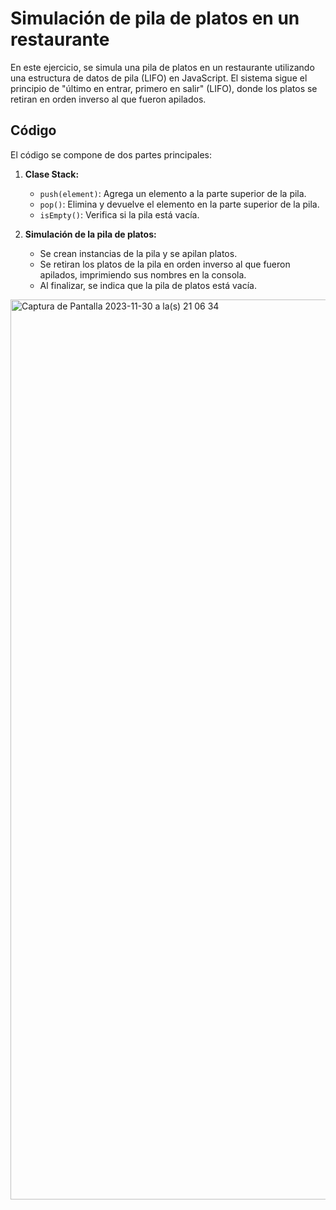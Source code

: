 # Simulación de pila de platos en un restaurante

En este ejercicio, se simula una pila de platos en un restaurante utilizando una estructura de datos de pila (LIFO) en JavaScript. El sistema sigue el principio de "último en entrar, primero en salir" (LIFO), donde los platos se retiran en orden inverso al que fueron apilados.

## Código

El código se compone de dos partes principales:

1. **Clase Stack:**
   - `push(element)`: Agrega un elemento a la parte superior de la pila.
   - `pop()`: Elimina y devuelve el elemento en la parte superior de la pila.
   - `isEmpty()`: Verifica si la pila está vacía.

2. **Simulación de la pila de platos:**
   - Se crean instancias de la pila y se apilan platos.
   - Se retiran los platos de la pila en orden inverso al que fueron apilados, imprimiendo sus nombres en la consola.
   - Al finalizar, se indica que la pila de platos está vacía.
<img width="1440" alt="Captura de Pantalla 2023-11-30 a la(s) 21 06 34" src="https://github.com/REUBATCODE/recursividad/assets/126991341/3e2803e3-a330-433f-badb-48eba0070c8b">
